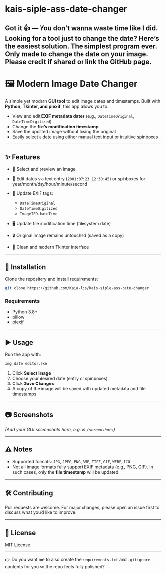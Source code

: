 # kais-siple-ass-date-changer

Got it 👍 — You don’t wanna waste time like I did.
Looking for a tool just to change the date? Here’s the easiest solution.
The simplest program ever. Only made to change the date on your image.
Please credit if shared or link the GitHub page.
---

# 🖼️ Modern Image Date Changer

A simple yet modern **GUI tool** to edit image dates and timestamps.
Built with **Python, Tkinter, and piexif**, this app allows you to:

* View and edit **EXIF metadata dates** (e.g., `DateTimeOriginal`, `DateTimeDigitized`)
* Change the **file’s modification timestamp**
* Save the updated image without losing the original
* Easily select a date using either manual text input or intuitive spinboxes

---

## ✨ Features

* 📂 Select and preview an image
* 📅 Edit dates via text entry (`2001:07:23 12:30:45`) or spinboxes for year/month/day/hour/minute/second
* 📝 Update EXIF tags:

  * `DateTimeOriginal`
  * `DateTimeDigitized`
  * `ImageIFD.DateTime`
* 🖥️ Update file modification time (filesystem date)
* 🔒 Original image remains untouched (saved as a copy)
* 🎨 Clean and modern Tkinter interface

---

## 🚀 Installation

Clone the repository and install requirements:

```bash
git clone https://github.com/Kaia-lcs/kais-siple-ass-date-changer
```

### Requirements

* Python 3.8+
* [pillow](https://pypi.org/project/pillow/)
* [piexif](https://pypi.org/project/piexif/)

---

## ▶️ Usage

Run the app with:

```bash
img date editor.exe
```

1. Click **Select Image**
2. Choose your desired date (entry or spinboxes)
3. Click **Save Changes**
4. A copy of the image will be saved with updated metadata and file timestamps

---

## 📷 Screenshots

*(Add your GUI screenshots here, e.g. in `/screenshots`)*

---

## ⚠️ Notes

* Supported formats: `JPG`, `JPEG`, `PNG`, `BMP`, `TIFF`, `GIF`, `WEBP`, `ICO`
* Not all image formats fully support EXIF metadata (e.g., PNG, GIF). In such cases, only the **file timestamp** will be updated.

---

## 🛠️ Contributing

Pull requests are welcome. For major changes, please open an issue first to discuss what you’d like to improve.

---

## 📜 License

MIT License.

---

👉 Do you want me to also create the `requirements.txt` and `.gitignore` contents for you so the repo feels fully polished?
